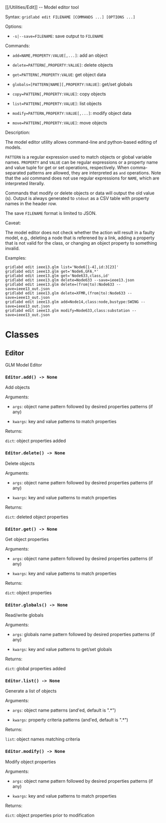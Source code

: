 [[/Utilities/Edit]] -- Model editor tool

Syntax: `gridlabd edit FILENAME [COMMANDS ...] [OPTIONS ...]`

Options:

* `-s|--save=FILENAME`: save output to `FILENAME`

Commands:

* `add=NAME,PROPERTY:VALUE[,...]`: add an object

* `delete=PATTERN[,PROPERTY:VALUE]`: delete objects

* `get=PATTERN[,PROPERTY:VALUE`: get object data

* `globals=[PATTERN|NAME][,PROPERTY:VALUE]`: get/set globals

* `copy=PATTERN[,PROPERTY:VALUE]`: copy objects 

* `list=PATTERN[,PROPERTY:VALUE]`: list objects

* `modify=PATTERN,PROPERTY:VALUE[,...]`: modify object data

* `move=PATTERN[,PROPERTY:VALUE]`: move objects 

Description:

The model editor utility allows command-line and python-based editing of models.

`PATTERN` is a regular expression used to match objects or global variable
names. `PROPERTY` and `VALUE` can be regular expressions or a property name
and value tuple for get or set operations, respectively. When comma-separated
patterns are allowed, they are interpreted as `and` operations. Note that the
`add` command does not use regular expressions for `NAME`, which are
interpreted literally.

Commands that modify or delete objects or data will output the old value
(s). Output is always generated to `stdout` as a CSV table with property
names in the header row.

The save `FILENAME` format is limited to JSON.

Caveat:

The model editor does not check whether the action will result in a faulty
model, e.g., deleting a node that is referened by a link, adding a property that
is not valid for the class, or changing an object property to something invalid.

Examples:

    gridlabd edit ieee13.glm list='Node6[1-4],id:3[23]'
    gridlabd edit ieee13.glm get='Node6,GFA.*'
    gridlabd edit ieee13.glm get='Node633,class,id'
    gridlabd edit ieee13.glm delete=Node633 --save=ieee13.json
    gridlabd edit ieee13.glm delete=(from|to):Node633 --save=ieee13_out.json
    gridlabd edit ieee13.glm delete=XFMR,(from|to):Node633 --save=ieee13_out.json
    gridlabd edit ieee13.glm add=Node14,class:node,bustype:SWING --save=ieee13_out.json
    gridlabd edit ieee13.glm modify=Node633,class:substation --save=ieee13_out.json
    



# Classes

## Editor

GLM Model Editor


### `Editor.add() -> None`

Add objects

Arguments:

* `args`: object name pattern followed by desired properties patterns (if any)

* `kwargs`: key and value patterns to match properties

Returns:

`dict`: object properties added


### `Editor.delete() -> None`

Delete objects

Arguments:

* `args`: object name pattern followed by desired properties patterns (if any)

* `kwargs`: key and value patterns to match properties

Returns:

`dict`: deleted object properties


### `Editor.get() -> None`

Get object properties

Arguments:

* `args`: object name pattern followed by desired properties patterns (if any)

* `kwargs`: key and value patterns to match properties

Returns:

`dict`: object properties


### `Editor.globals() -> None`

Read/write globals

Arguments:

* `args`: globals name pattern followed by desired properties patterns (if any)

* `kwargs`: key and value patterns to get/set globals

Returns:

`dict`: global properties added


### `Editor.list() -> None`

Generate a list of objects

Arguments:

* `args`: object name patterns (and'ed, default is ".*")

* `kwargs`: property criteria patterns (and'ed, default is ".*")

Returns:

`list`: object names matching criteria


### `Editor.modify() -> None`

Modify object properties

Arguments:

* `args`: object name pattern followed by desired properties patterns (if any)

* `kwargs`: key and value patterns to match properties

Returns:

`dict`: object properties prior to modification

